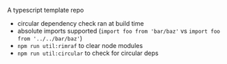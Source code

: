 A typescript template repo

- circular dependency check ran at build time
- absolute imports supported (`import foo from 'bar/baz'` vs `import foo from '../../bar/baz'`)
- `npm run util:rimraf` to clear node modules
- `npm run util:circular` to check for circular deps
